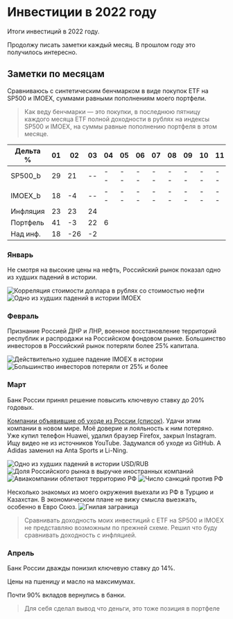 # Инвестиции в 2022 году

Итоги инвестиций в 2022 году.

Продолжу писать заметки каждый месяц. В прошлом году это получилось интересно.

## Заметки по месяцам

Сравниваюсь с синтетическим бенчмарком в виде покупок ETF на SP500 и IMOEX, суммами равными пополнениям моего портфели.

> Как веду бенчмарки — это покупки, в последнюю пятницу каждого месяца ETF полной доходности в рублях на индексы SP500 и IMOEX, на суммы равные пополнению портфеля в этом месяце.

| Дельта %  | 01 | 02 | 03 | 04 | 05 | 06 | 07 | 08 | 09 | 10 | 11 | 12 |
|-----------|----|----|----|----|----|----|----|----|----|----|----|----|
| SP500_b	| 29 | 21 | -- | -- | -- | -- | -- | -- | -- | -- | -- | -- |
| IMOEX_b	| 18 | -4 | -- | -- | -- | -- | -- | -- | -- | -- | -- | -- |
| Инфляция	| 23 | 23 | 24 |    |    |    |    |    |    |    |    |    |
| Портфель	| 41 | -3 | 22 | 6  |    |    |    |    |    |    |    |    |
| Над инф.	| 18 | -26| -2 |    |    |    |    |    |    |    |    |    |

### Январь

Не смотря на высокие цены на нефть, Российский рынок показал одно из худших падений в истории.

![Корреляция стоимости доллара в рублях со стоимостью нефти](01_1.jpg)
![Одно из худших падений в истории IMOEX](01_2.jpg)

### Февраль

Признание Россией ДНР и ЛНР, военное восстановление территорий республик и распродажи на Российском фондовом рынке. Большинство инвесторов в Российский рынок потеряли более 25% капитала.

![Действительно худшее падение IMOEX в истории](02_1.jpg)
![Большинство инвесторов потеряли от 25% и более](02_2.jpg)

### Март

Банк России принял решение повысить ключевую ставку до 20% годовых.

[Компании объявившие об уходе из России (список)](https://www.sravni.ru/novost/2022/3/29/opublikovan-spisok-inostrannyh-kompanij-kotorye-ushli-iz-rossii/).
Удачи этим компании в новом мире. Моё доверие и лояльность к ним потеряно. Уже купил телефон Huawei, удалил браузер Firefox, закрыл Instagram. Ищу видео не из источников YouTube. Задумался об уходе из GitHub. А Adidas заменил на Anta Sports и Li-Ning.

![Одно из худших падений в истории USD/RUB](03_1.jpg)
![Доля Российского рынка в выручке иностранных компаний](03_2.jpg)
![Авиакомпании облетают территорию РФ](03_3.jpg)
![Число санкций против РФ](03_4.jpg)

Несколько знакомых из моего окружения выехали из РФ в Турцию и Казахстан. В экономическом плане не вижу смысла выезжать, особенно в Евро Союз.
![Гнилая заграница](03_5.jpg)

> Сравнивать доходность моих инвестиций с ETF на SP500 и IMOEX не представляю возможным по прежней схеме. Решил что буду сравнивать доходность с инфляцией.


### Апрель

Банк России дважды понизил ключевую ставку до 14%.

Цены на пшеницу и масло на максимумах.

Почти 90% вкладов вернулись в банки.

> Для себя сделал вывод что деньги, это тоже позиция в портфеле


